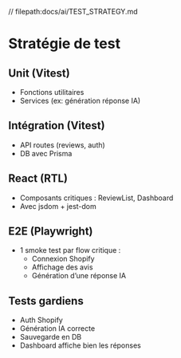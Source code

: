 // filepath:docs/ai/TEST_STRATEGY.md

# Stratégie de test

## Unit (Vitest)
- Fonctions utilitaires
- Services (ex: génération réponse IA)

## Intégration (Vitest)
- API routes (reviews, auth)
- DB avec Prisma

## React (RTL)
- Composants critiques : ReviewList, Dashboard
- Avec jsdom + jest-dom

## E2E (Playwright)
- 1 smoke test par flow critique :
  - Connexion Shopify
  - Affichage des avis
  - Génération d’une réponse IA

## Tests gardiens
- Auth Shopify
- Génération IA correcte
- Sauvegarde en DB
- Dashboard affiche bien les réponses